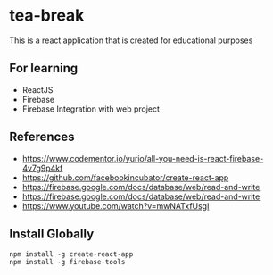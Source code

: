 # tea-break
This is a react application that is created for educational purposes

## For learning
 - ReactJS
 - Firebase
 - Firebase Integration with web project

## References
 - https://www.codementor.io/yurio/all-you-need-is-react-firebase-4v7g9p4kf
 - https://github.com/facebookincubator/create-react-app
 - https://firebase.google.com/docs/database/web/read-and-write
 - https://firebase.google.com/docs/database/web/read-and-write
 - https://www.youtube.com/watch?v=mwNATxfUsgI
 
## Install Globally
 `npm install -g create-react-app`  
 `npm install -g firebase-tools`  
